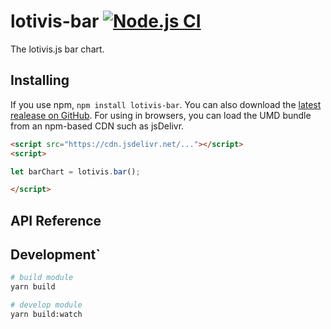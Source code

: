 # lotivis-bar [![Node.js CI](https://github.com/lukasdanckwerth/lotivis-bar/actions/workflows/node.js.yml/badge.svg?branch=main)](https://github.com/lukasdanckwerth/lotivis-bar/actions/workflows/node.js.yml)

The lotivis.js bar chart.

## Installing

If you use npm, `npm install lotivis-bar`. You can also download the [latest realease on GitHub](https://github.com/lukasdanckwerth/lotivis-bar/releases/latest). For using in browsers, you can load the UMD bundle from an npm-based CDN such as jsDelivr.

```html
<script src="https://cdn.jsdelivr.net/..."></script>
<script>

let barChart = lotivis.bar();

</script>

```

## API Reference

## Development`

```bash
# build module
yarn build

# develop module
yarn build:watch
```